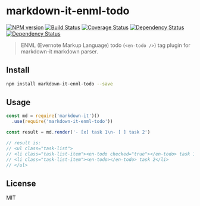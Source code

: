 # markdown-it-enml-todo

[![NPM version][npm-image]][npm-url]
[![Build Status][build-image]][build-url]
[![Coverage Status][coverage-image]][coverage-url]
[![Dependency Status][david-image]][david-url]
[![Dependency Status][david-dev-image]][david-dev-url]

[npm-image]: https://img.shields.io/npm/v/markdown-it-enml-todo.svg?style=flat-square
[npm-url]: https://npmjs.org/package/markdown-it-enml-todo
[build-image]: https://travis-ci.org/akuma/markdown-it-enml-todo.svg?branch=master
[build-url]: https://travis-ci.org/akuma/markdown-it-enml-todo
[coverage-image]: https://coveralls.io/repos/github/akuma/markdown-it-enml-todo/badge.svg?branch=master
[coverage-url]: https://coveralls.io/github/akuma/markdown-it-enml-todo?branch=master
[david-image]: https://david-dm.org/akuma/markdown-it-enml-todo.svg
[david-url]: https://david-dm.org/akuma/markdown-it-enml-todo
[david-dev-image]: https://david-dm.org/akuma/markdown-it-enml-todo/dev-status.svg
[david-dev-url]: https://david-dm.org/akuma/markdown-it-enml-todo#info=devDependencies

> ENML (Evernote Markup Language) todo (`<en-todo />`) tag plugin for markdown-it markdown parser.

## Install

```bash
npm install markdown-it-enml-todo --save
```

## Usage

```js
const md = require('markdown-it')()
  .use(require('markdown-it-enml-todo'))

const result = md.render('- [x] task 1\n- [ ] task 2')

// result is:
// <ul class="task-list">
// <li class="task-list-item"><en-todo checked="true"></en-todo> task 1</li>
// <li class="task-list-item"><en-todo></en-todo> task 2</li>
// </ul>
```

## License

MIT
